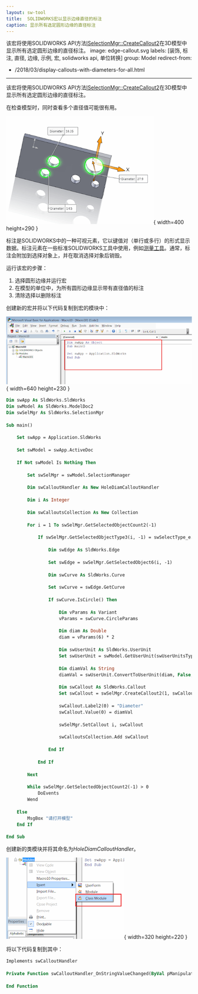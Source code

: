 ```yaml
---
layout: sw-tool
title:  SOLIDWORKS宏以显示边缘直径的标注
caption: 显示所有选定圆形边缘的直径标注
---
```

 该宏将使用SOLIDWORKS API方法[ISelectionMgr::CreateCallout2](https://help.solidworks.com/2018/english/api/sldworksapi/solidworks.interop.sldworks~solidworks.interop.sldworks.iselectionmgr~createcallout2.html)在3D模型中显示所有选定圆形边缘的直径标注。
image: edge-callout.svg
labels: [装饰, 标注, 直径, 边缘, 示例, 宏, solidworks api, 单位转换]
group: Model
redirect-from:
  - /2018/03/display-callouts-with-diameters-for-all.html
---
该宏将使用SOLIDWORKS API方法[ISelectionMgr::CreateCallout2](https://help.solidworks.com/2018/english/api/sldworksapi/solidworks.interop.sldworks~solidworks.interop.sldworks.iselectionmgr~createcallout2.html)在3D模型中显示所有选定圆形边缘的直径标注。

在检查模型时，同时查看多个直径值可能很有用。

![在选定孔中显示的直径标注](hole-diams.png){ width=400 height=290 }

标注是SOLIDWORKS中的一种可视元素，它以键值对（单行或多行）的形式显示数据。标注元素在一些标准SOLIDWORKS工具中使用，例如[测量工具](https://help.solidworks.com/2017/english/solidworks/sldworks/t_using_the_measure_tool.htm)。通常，标注会附加到选择对象上，并在取消选择对象后销毁。

运行该宏的步骤：

1. 选择圆形边缘并运行宏
2. 在模型的单位中，为所有圆形边缘显示带有直径值的标注
3. 清除选择以删除标注

创建新的宏并将以下代码复制到宏的模块中：

![VBA编辑器中的宏模块](macro-module.png){ width=640 height=230 }

~~~ vb
Dim swApp As SldWorks.SldWorks
Dim swModel As SldWorks.ModelDoc2
Dim swSelMgr As SldWorks.SelectionMgr

Sub main()

    Set swApp = Application.SldWorks
    
    Set swModel = swApp.ActiveDoc
    
    If Not swModel Is Nothing Then
    
        Set swSelMgr = swModel.SelectionManager
        
        Dim swCalloutHandler As New HoleDiamCalloutHandler
        
        Dim i As Integer
        
        Dim swCalloutsCollection As New Collection
        
        For i = 1 To swSelMgr.GetSelectedObjectCount2(-1)
        
            If swSelMgr.GetSelectedObjectType3(i, -1) = swSelectType_e.swSelEDGES Then
            
                Dim swEdge As SldWorks.Edge
                
                Set swEdge = swSelMgr.GetSelectedObject6(i, -1)
                
                Dim swCurve As SldWorks.Curve
                
                Set swCurve = swEdge.GetCurve
                
                If swCurve.IsCircle() Then
                
                    Dim vParams As Variant
                    vParams = swCurve.CircleParams
                    
                    Dim diam As Double
                    diam = vParams(6) * 2
                    
                    Dim swUserUnit As SldWorks.UserUnit
                    Set swUserUnit = swModel.GetUserUnit(swUserUnitsType_e.swLengthUnit)
                    
                    Dim diamVal As String
                    diamVal = swUserUnit.ConvertToUserUnit(diam, False, False)
                    
                    Dim swCallout As SldWorks.Callout
                    Set swCallout = swSelMgr.CreateCallout2(1, swCalloutHandler)
                    
                    swCallout.Label2(0) = "Diameter"
                    swCallout.Value(0) = diamVal
                    
                    swSelMgr.SetCallout i, swCallout
                    
                    swCalloutsCollection.Add swCallout
                
                End If
                
            End If
            
        Next
        
        While swSelMgr.GetSelectedObjectCount2(-1) > 0
            DoEvents
        Wend
    
    Else
        MsgBox "请打开模型"
    End If
    
End Sub
~~~



创建新的类模块并将其命名为*HoleDiamCalloutHandler*。

![在VBA宏中添加类模块](insert-class-module.png){ width=320 height=220 }

将以下代码复制到其中：

~~~ vb
Implements swCalloutHandler

Private Function swCalloutHandler_OnStringValueChanged(ByVal pManipulator As Object, ByVal RowID As Long, ByVal Text As String) As Boolean

End Function

~~~